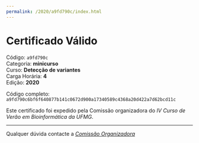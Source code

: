 ```yaml
---
permalink: /2020/a9fd790c/index.html
---
```


# Certificado Válido

Código: `a9fd790c`<br>
Categoria: **minicurso**<br>
Curso: **Detecção de variantes**<br>
Carga Horária: **4**<br>
Edição: **2020**<br>


Código completo: `a9fd790c6bf6f640877b141c0672d900a17340589c4368a20d422a7d62bcd11c`


Este certificado foi expedido pela Comissão organizadora do *IV Curso de Verão em Bioinformática da UFMG*.

----

Qualquer dúvida contacte a [_Comissão Organizadora_](<mailto:cursobioinfoufmg@gmail.com$subject=[Certificados]>)

